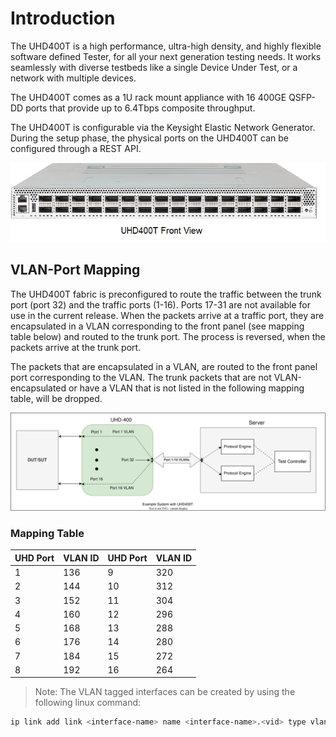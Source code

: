 # Introduction

The UHD400T is a high performance, ultra-high density, and highly flexible software defined Tester, for all your next
generation testing needs. It works seamlessly with diverse testbeds like a single Device Under Test, or a network
with multiple devices.

The UHD400T comes as a 1U rack mount appliance with 16 400GE QSFP-DD ports that provide up to 6.4Tbps
composite throughput.

The UHD400T is configurable via the Keysight Elastic Network Generator. During the setup phase, the physical ports
on the UHD400T can be configured through a REST API.

![UHD](res/UHD400T_front_view.png "UHD400T front view")

## VLAN-Port Mapping

The UHD400T fabric is preconfigured to route the traffic between the trunk port (port 32) and the traffic ports (1-16).
Ports 17-31 are not available for use in the current release.
When the packets arrive at a traffic port, they are encapsulated in a VLAN corresponding to the front panel (see mapping table below) and routed to the trunk port. The process is reversed, when the packets arrive at the trunk port.

The packets that are encapsulated in a VLAN, are routed to the front panel port corresponding to the VLAN.
The trunk packets that are not VLAN-encapsulated or have a VLAN that is not listed in the following mapping table, will be dropped.

![UHD400T](res/system-with-UHD400T.drawio.svg "Example System with UHD400T")

### Mapping Table

| UHD Port | VLAN ID    | UHD Port   | VLAN ID    |
|:---      |:---        |:---        |:---        |
| 1        | 136        |   9        |   320      |
| 2        |  144       |   10       |    312     |
| 3        |  152       |   11       |   304      |
| 4        |   160      |   12       |   296      |
| 5        |   168      |   13       |   288      |
| 6        |  176       |  14        |   280      |
| 7        |   184      |   15       |   272      |
| 8        |    192     |   16       |   264      |

>Note:
The VLAN tagged interfaces can be created by using the following linux command:

```bash
ip link add link <interface-name> name <interface-name>.<vid> type vlan id <vid>
```
